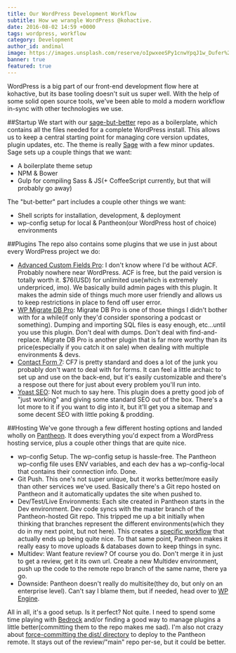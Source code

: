 ```yaml
---
title: Our WordPress Development Workflow
subtitle: How we wrangle WordPress @kohactive.
date: 2016-08-02 14:59 +0000
tags: wordpress, workflow
category: Development
author_id: andimal
image: https://images.unsplash.com/reserve/oIpwxeeSPy1cnwYpqJ1w_Dufer%20Collateral%20test.jpg?ixlib=rb-0.3.5&q=80&fm=jpg&crop=entropy&s=c7ff0f302e75afc265cf22e4ff7902bb
banner: true
featured: true
---
```


WordPress is a big part of our front-end development flow here at kohactive, but its base tooling doesn't suit us super well. With the help of some solid open source tools, we've been able to mold a modern workflow in-sync with other technologies we use.

##Startup
We start with our [sage-but-better](https://github.com/kohactive/sage-but-better) repo as a boilerplate, which contains all the files needed for a complete WordPress install. This allows us to keep a central starting point for managing core version updates, plugin updates, etc. The theme is really [Sage](https://roots.io/sage/) with a few minor updates. Sage sets up a couple things that we want:

* A boilerplate theme setup
* NPM & Bower
* Gulp for compiling Sass & JS(+ CoffeeScript currently, but that will probably go away)

The "but-better" part includes a couple other things we want:

* Shell scripts for installation, development, & deployment
* wp-config setup for local & Pantheon(our WordPress host of choice) environments

##Plugins
The repo also contains some plugins that we use in just about every WordPress project we do:

* [Advanced Custom Fields Pro](https://www.advancedcustomfields.com/pro/): I don't know where I'd be without ACF. Probably nowhere near WordPress. ACF is free, but the paid version is totally worth it. $76(USD) for unlimited use(which is extremely underpriced, imo). We basically build admin pages with this plugin. It makes the admin side of things much more user friendly and allows us to keep restrictions in place to fend off user error.
* [WP Migrate DB Pro](https://deliciousbrains.com/wp-migrate-db-pro/): Migrate DB Pro is one of those things I didn't bother with for a while(if only they'd consider sponsoring a podcast or something). Dumping and importing SQL files is easy enough, etc...until you use this plugin. Don't deal with dumps. Don't deal with find-and-replace. Migrate DB Pro is another plugin that is far more worthy than its price(especially if you catch it on sale) when dealing with multiple environments & devs.
* [Contact Form 7](http://contactform7.com/): CF7 is pretty standard and does a lot of the junk you probably don't want to deal with for forms. It can feel a little archaic to set up and use on the back-end, but it's easily customizable and there's a respose out there for just about every problem you'll run into.
* [Yoast SEO](https://yoast.com/wordpress/plugins/seo/): Not much to say here. This plugin does a pretty good job of "just working" and giving some standard SEO out of the box. There's a lot more to it if you want to dig into it, but it'll get you a sitemap and some decent SEO with little poking & prodding.

##Hosting
We've gone through a few different hosting options and landed wholly on [Pantheon](https://pantheon.io/). It does everything you'd expect from a WordPress hosting service, plus a couple other things that are quite nice.

* wp-config Setup. The wp-config setup is hassle-free. The Pantheon wp-config file uses ENV variables, and each dev has a wp-config-local that contains their connection info. Done.
* Git Push. This one's not super unique, but it works better/more easily than other services we've used. Basically there's a Git repo hosted on Pantheon and it automatically updates the site when pushed to.
* Dev/Test/Live Environments: Each site created in Pantheon starts in the Dev environment. Dev code syncs with the master branch of the Pantheon-hosted Git repo. This tripped me up a bit initially when thinking that branches represent the different environments(which they do in my next point, but not here). This creates a [specific workflow](https://pantheon.io/docs/pantheon-workflow/) that actually ends up being quite nice. To that same point, Pantheon makes it really easy to move uploads & databases down to keep things in sync.
* Multidev: Want feature review? Of course you do. Don't merge it in just to get a review, get it its own url. Create a new Multidev environment, push up the code to the remote repo branch of the same name, there ya go.
* Downside: Pantheon doesn't really do multisite(they do, but only on an enterprise level). Can't say I blame them, but if needed, head over to [WP Engine](https://wpengine.com/).

All in all, it's a good setup. Is it perfect? Not quite. I need to spend some time playing with [Bedrock](https://roots.io/bedrock/) and/or finding a good way to manage plugins a little better(committing them to the repo makes me sad). I'm also not crazy about [force-committing the dist/ directory](https://github.com/kohactive/sage-but-better/blob/master/deploy.sh) to deploy to the Pantheon remote. It stays out of the review/"main" repo per-se, but it could be better.

